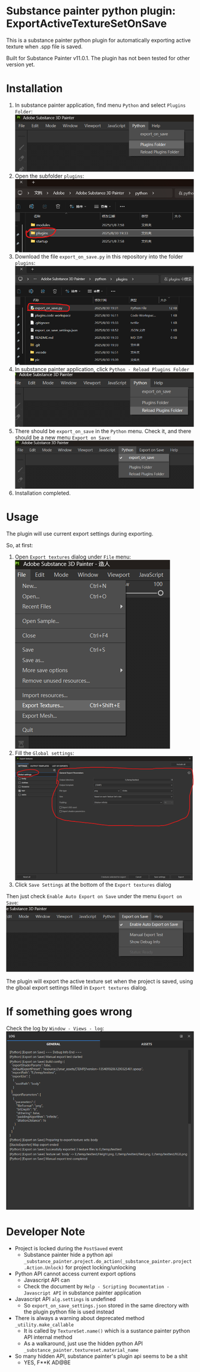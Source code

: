 # Substance painter python plugin: ExportActiveTextureSetOnSave

This is a substance painter python plugin for automatically exporting active texture when .spp file is saved.

Built for Substance Painter v11.0.1. The plugin has not been tested for other version yet.

# Installation

1. In substance painter application, find menu `Python` and select `Plugins Folder`:
![](pic/2025-08-30-19-38-34.png)
2. Open the subfolder `plugins`:
![](pic/2025-08-30-19-39-28.png)
3. Download the file `export_on_save.py` in this repository into the folder `plugins`:
![](pic/2025-08-30-19-40-35.png)
4. In substance painter application, click `Python - Reload Plugins Folder`
![](pic/2025-08-30-19-41-34.png)
5. There should be `export_on_save` in the `Python` menu. Check it, and there should be a new menu `Export on Save`:
![](pic/2025-08-30-19-43-08.png)
6. Installation completed.


# Usage

The plugin will use current export settings during exporting.

So, at first:
1. Open `Export textures` dialog under `File` menu: ![](pic/2025-08-30-19-48-36.png)
2. Fill the `Global settings`: ![](pic/2025-08-30-19-49-34.png)
3. Click `Save Settings` at the bottom of the `Export textures` dialog

Then just check `Enable Auto Export on Save` under the menu `Export on Save`:
![](pic/2025-08-30-19-44-02.png)

The plugin will export the active texture set when the project is saved, using the glboal export settings filled in `Export textures` dialog.


# If something goes wrong

Check the log by `Window - Views - log`:
![](pic/2025-08-30-19-52-42.png)


# Developer Note

* Project is locked during the `PostSaved` event
	* Substance painter hide a python api `_substance_painter.project.do_action(_substance_painter.project.Action.Unlock)` for project locking/unlocking
* Python API cannot access current export options
	* Javascript API can
	* Check the document by `Help - Scripting Documentation - Javascript API` in substance painter application
* Javascript API `alg.settings` is undefined
	* So `export_on_save_settings.json` stored in the same directory with the plugin python file is used instead
* There is always a warning about deprecated method `_utility.make_callable`
	* It is called by `TextureSet.name()` which is a sustance painter python API internal method
	* As a walkaround, just use the hidden python API `_substance_painter.textureset.material_name`
* So many hidden API, substance painter's plugin api seems to be a shit
	* YES, F**K AD@BE
